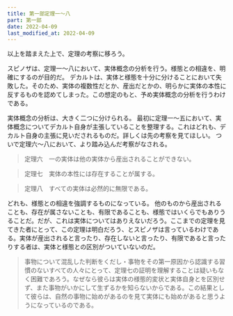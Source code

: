 ```yaml
---
title: 第一部定理一～八
part: 第一部
date: 2022-04-09
last_modified_at: 2022-04-09
---
```

以上を踏まえた上で、定理の考察に移ろう。

スピノザは、定理一～八において、実体概念の分析を行う。様態との相違を、明確にするのが目的だ。
デカルトは、実体と様態を十分に分けることにおいて失敗した。そのため、実体の複数性だとか、産出だとかの、明らかに実体の本性に反するものを認めてしまった。この想定のもと、予め実体概念の分析を行うわけである。

実体概念の分析は、大きく二つに分けられる。
最初に定理一～五において、実体概念についてデカルト自身が主張していることを整理する。これはどれも、デカルト自身の主張に見いだされるものだ。詳しくは先の考察を見てほしい。
ついで定理六～八において、より踏み込んだ考察がなされる。

>定理六　一の実体は他の実体から産出されることができない。

>定理七　実体の本性には存在することが属する。

>定理八　すべての実体は必然的に無限である。

どれも、様態との相違を強調するものになっている。
他のものから産出されることも、存在が属さないことも、有限であることも、様態ではいくらでもありうることだ。だが、これは実体についてはありえないだろう。ここまでの定理を見てきた者にとって、この定理は明白だろう、とスピノザは言っているわけである。実体が産出されると言ったり、存在しないと言ったり、有限であると言ったりする者は、実体と様態との区別がついていないのだ。

>事物について混乱した判断をくだし・事物をその第一原因から認識する習慣のないすべての人々にとって、定理七の証明を理解することは疑いもなく困難であろう。なぜなら彼らは実体の様態的変状と実体自身とを区別せず、また事物がいかにして生ずるかを知らないからである。この結果として彼らは、自然の事物に始めがあるのを見て実体にも始めがあると思うようになっているのである。
